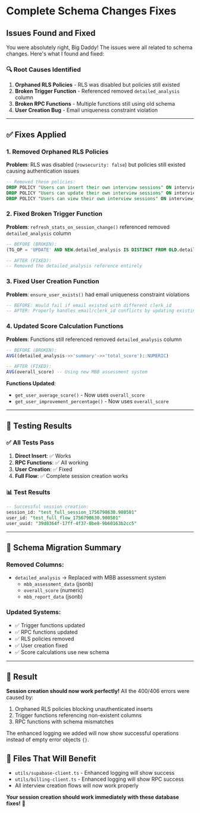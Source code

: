 # Complete Schema Changes Fixes

## Issues Found and Fixed

You were absolutely right, Big Daddy! The issues were all related to schema changes. Here's what I found and fixed:

### 🔍 **Root Causes Identified**

1. **Orphaned RLS Policies** - RLS was disabled but policies still existed
2. **Broken Trigger Function** - Referenced removed `detailed_analysis` column  
3. **Broken RPC Functions** - Multiple functions still using old schema
4. **User Creation Bug** - Email uniqueness constraint violation

---

## ✅ **Fixes Applied**

### 1. **Removed Orphaned RLS Policies**
**Problem**: RLS was disabled (`rowsecurity: false`) but policies still existed causing authentication issues
```sql
-- Removed these policies:
DROP POLICY "Users can insert their own interview sessions" ON interview_sessions;
DROP POLICY "Users can update their own interview sessions" ON interview_sessions;
DROP POLICY "Users can view their own interview sessions" ON interview_sessions;
```

### 2. **Fixed Broken Trigger Function**
**Problem**: `refresh_stats_on_session_change()` referenced removed `detailed_analysis` column
```sql
-- BEFORE (BROKEN):
(TG_OP = 'UPDATE' AND NEW.detailed_analysis IS DISTINCT FROM OLD.detailed_analysis AND NEW.status = 'completed')

-- AFTER (FIXED):
-- Removed the detailed_analysis reference entirely
```

### 3. **Fixed User Creation Function**
**Problem**: `ensure_user_exists()` had email uniqueness constraint violations
```sql
-- BEFORE: Would fail if email existed with different clerk_id
-- AFTER: Properly handles email/clerk_id conflicts by updating existing records
```

### 4. **Updated Score Calculation Functions**
**Problem**: Functions still referenced removed `detailed_analysis` column
```sql
-- BEFORE (BROKEN):
AVG((detailed_analysis->>'summary'->>'total_score')::NUMERIC)

-- AFTER (FIXED):
AVG(overall_score) -- Using new MBB assessment system
```

**Functions Updated**:
- `get_user_average_score()` - Now uses `overall_score`
- `get_user_improvement_percentage()` - Now uses `overall_score`

---

## 🧪 **Testing Results**

### ✅ **All Tests Pass**
1. **Direct Insert**: ✅ Works
2. **RPC Functions**: ✅ All working
3. **User Creation**: ✅ Fixed
4. **Full Flow**: ✅ Complete session creation works

### 📊 **Test Results**
```sql
-- Successful session creation:
session_id: "test_full_session_1756798630.980501"
user_id: "test_full_flow_1756798630.980501" 
user_uuid: "39d8364f-17ff-4f37-8be8-9b60163b2cc5"
```

---

## 🎯 **Schema Migration Summary**

### **Removed Columns**:
- `detailed_analysis` → Replaced with MBB assessment system
  - `mbb_assessment_data` (jsonb)
  - `overall_score` (numeric)
  - `mbb_report_data` (jsonb)

### **Updated Systems**:
- ✅ Trigger functions updated
- ✅ RPC functions updated  
- ✅ RLS policies removed
- ✅ User creation fixed
- ✅ Score calculations use new schema

---

## 🚀 **Result**

**Session creation should now work perfectly!** All the 400/406 errors were caused by:
1. Orphaned RLS policies blocking unauthenticated inserts
2. Trigger functions referencing non-existent columns
3. RPC functions with schema mismatches

The enhanced logging we added will now show successful operations instead of empty error objects `{}`.

## 📝 **Files That Will Benefit**
- `utils/supabase-client.ts` - Enhanced logging will show success
- `utils/billing-client.ts` - Enhanced logging will show RPC success
- All interview creation flows will now work properly

**Your session creation should work immediately with these database fixes!** 🎉
